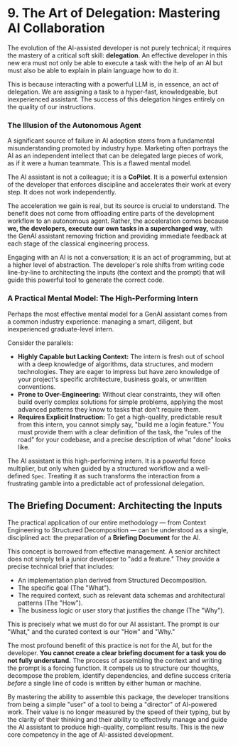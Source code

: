 # **9. The Art of Delegation: Mastering AI Collaboration**

The evolution of the AI-assisted developer is not purely technical; it requires the mastery of a critical soft skill: **delegation**. An effective developer in this new era must not only be able to execute a task with the help of an AI but must also be able to explain in plain language how to do it.

This is because interacting with a powerful LLM is, in essence, an act of delegation. We are assigning a task to a hyper-fast, knowledgeable, but inexperienced assistant. The success of this delegation hinges entirely on the quality of our instructions.

### The Illusion of the Autonomous Agent

A significant source of failure in AI adoption stems from a fundamental misunderstanding promoted by industry hype. Marketing often portrays the AI as an independent intellect that can be delegated large pieces of work, as if it were a human teammate. This is a flawed mental model.

The AI assistant is not a colleague; it is a **CoPilot**. It is a powerful extension of the developer that enforces discipline and accelerates their work at every step. It does not work independently.

The acceleration we gain is real, but its source is crucial to understand. The benefit does not come from offloading entire parts of the development workflow to an autonomous agent. Rather, the acceleration comes because **we, the developers, execute our own tasks in a supercharged way,** with the GenAI assistant removing friction and providing immediate feedback at each stage of the classical engineering process.

Engaging with an AI is not a conversation; it is an act of programming, but at a higher level of abstraction. The developer's role shifts from writing code line-by-line to architecting the inputs (the context and the prompt) that will guide this powerful tool to generate the correct code.

### A Practical Mental Model: The High-Performing Intern

Perhaps the most effective mental model for a GenAI assistant comes from a common industry experience: managing a smart, diligent, but inexperienced graduate-level intern.

Consider the parallels:
*   **Highly Capable but Lacking Context:** The intern is fresh out of school with a deep knowledge of algorithms, data structures, and modern technologies. They are eager to impress but have zero knowledge of your project's specific architecture, business goals, or unwritten conventions.
*   **Prone to Over-Engineering:** Without clear constraints, they will often build overly complex solutions for simple problems, applying the most advanced patterns they know to tasks that don't require them.
*   **Requires Explicit Instruction:** To get a high-quality, predictable result from this intern, you cannot simply say, "build me a login feature." You must provide them with a clear definition of the task, the "rules of the road" for your codebase, and a precise description of what "done" looks like.

The AI assistant is this high-performing intern. It is a powerful force multiplier, but only when guided by a structured workflow and a well-defined `Spec`. Treating it as such transforms the interaction from a frustrating gamble into a predictable act of professional delegation.

## The Briefing Document: Architecting the Inputs

The practical application of our entire methodology — from Context Engineering to Structured Decomposition — can be understood as a single, disciplined act: the preparation of a **Briefing Document** for the AI.

This concept is borrowed from effective management. A senior architect does not simply tell a junior developer to "add a feature." They provide a precise technical brief that includes:
*   An implementation plan derived from Structured Decomposition.
*   The specific goal (The "What").
*   The required context, such as relevant data schemas and architectural patterns (The "How").
*   The business logic or user story that justifies the change (The "Why").

This is precisely what we must do for our AI assistant. The prompt is our "What," and the curated context is our "How" and "Why."

The most profound benefit of this practice is not for the AI, but for the developer. **You cannot create a clear briefing document for a task you do not fully understand.** The process of assembling the context and writing the prompt is a forcing function. It compels us to structure our thoughts, decompose the problem, identify dependencies, and define success criteria *before* a single line of code is written by either human or machine.

By mastering the ability to assemble this package, the developer transitions from being a simple "user" of a tool to being a "director" of AI-powered work. Their value is no longer measured by the speed of their typing, but by the clarity of their thinking and their ability to effectively manage and guide the AI assistant to produce high-quality, compliant results. This is the new core competency in the age of AI-assisted development.